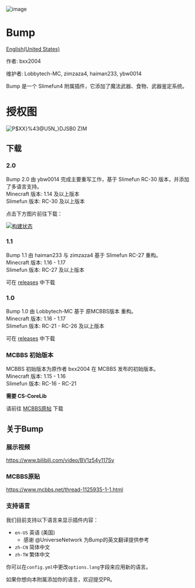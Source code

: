![image](https://user-images.githubusercontent.com/83174104/132268179-7e53d79b-b8cf-4044-86b7-baa94efb4b42.png)

# Bump

[English(United States)](/README-en-US.md)

作者: bxx2004

维护者: Lobbytech-MC, zimzaza4, haiman233, ybw0014

Bump 是一个 Slimefun4 附属插件，它添加了魔法武器、食物、武器鉴定系统。

# 授权图

![P$XX}%43@U5N_}DJSB0 Z)M](https://user-images.githubusercontent.com/83174104/161408901-1a6df0d2-bc90-4764-82f2-69acca2892dd.png)


## 下载

### 2.0

Bump 2.0 由 ybw0014 完成主要重写工作，基于 Slimefun RC-30 版本，并添加了多语言支持。  
Minecraft 版本: 1.14 及以上版本  
Slimefun 版本: RC-30 及以上版本

点击下方图片前往下载：

[![构建状态](https://builds.guizhanss.net/f/SlimefunGuguProject/Bump/main/badge.svg)](https://builds.guizhanss.net/SlimefunGuguProject/Bump/main)

### 1.1

Bump 1.1 由 haiman233 与 zimzaza4 基于 Slimefun RC-27 重构。  
Minecraft 版本: 1.16 - 1.17  
Slimefun 版本: RC-27 及以上版本

可在 [releases](https://github.com/SlimefunGuguProject/Bump/releases/tag/v1.1) 中下载

### 1.0

Bump 1.0 由 Lobbytech-MC 基于 原MCBBS版本 重构。  
Minecraft 版本: 1.16 - 1.17  
Slimefun 版本: RC-21 - RC-26 及以上版本  

可在 [releases](https://github.com/SlimefunGuguProject/Bump/releases/tag/v1.0) 中下载

### MCBBS 初始版本

MCBBS 初始版本为原作者 bxx2004 在 MCBBS 发布的初始版本。   
Minecraft 版本: 1.15 - 1.16  
Slimefun 版本: RC-16 - RC-21

**需要 CS-CoreLib**

请前往 [MCBBS原帖](https://www.mcbbs.net/thread-1125935-1-1.html) 下载

## 关于Bump

### 展示视频

https://www.bilibili.com/video/BV1z54y117Sv

### MCBBS原贴

https://www.mcbbs.net/thread-1125935-1-1.html

### 支持语言

我们目前支持以下语言来显示插件内容：

- `en-US` 英语 (美国)
  - 感谢 @UniverseNetwork 为Bump的英文翻译提供参考
- `zh-CN` 简体中文
- `zh-TW` 繁体中文

你可以在`config.yml`中更改`options.lang`字段来应用新的语言。

如果你想向本附属添加你的语言，欢迎提交PR。
